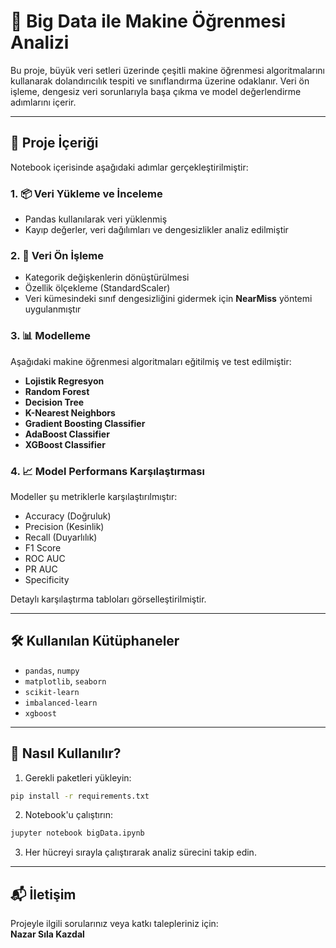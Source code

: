 # 🎯 Big Data ile Makine Öğrenmesi Analizi

Bu proje, büyük veri setleri üzerinde çeşitli makine öğrenmesi algoritmalarını kullanarak dolandırıcılık tespiti ve sınıflandırma üzerine odaklanır. Veri ön işleme, dengesiz veri sorunlarıyla başa çıkma ve model değerlendirme adımlarını içerir.

---

## 📁 Proje İçeriği

Notebook içerisinde aşağıdaki adımlar gerçekleştirilmiştir:

### 1. 📦 Veri Yükleme ve İnceleme
- Pandas kullanılarak veri yüklenmiş
- Kayıp değerler, veri dağılımları ve dengesizlikler analiz edilmiştir

### 2. 🧹 Veri Ön İşleme
- Kategorik değişkenlerin dönüştürülmesi
- Özellik ölçekleme (StandardScaler)
- Veri kümesindeki sınıf dengesizliğini gidermek için **NearMiss** yöntemi uygulanmıştır

### 3. 📊 Modelleme
Aşağıdaki makine öğrenmesi algoritmaları eğitilmiş ve test edilmiştir:

- **Lojistik Regresyon**
- **Random Forest**
- **Decision Tree**
- **K-Nearest Neighbors**
- **Gradient Boosting Classifier**
- **AdaBoost Classifier**
- **XGBoost Classifier**

### 4. 📈 Model Performans Karşılaştırması

Modeller şu metriklerle karşılaştırılmıştır:

- Accuracy (Doğruluk)
- Precision (Kesinlik)
- Recall (Duyarlılık)
- F1 Score
- ROC AUC
- PR AUC
- Specificity

Detaylı karşılaştırma tabloları görselleştirilmiştir.

---

## 🛠️ Kullanılan Kütüphaneler

- `pandas`, `numpy`
- `matplotlib`, `seaborn`
- `scikit-learn`
- `imbalanced-learn`
- `xgboost`

---

## 🚀 Nasıl Kullanılır?

1. Gerekli paketleri yükleyin:
```bash
pip install -r requirements.txt
```

2. Notebook'u çalıştırın:
```bash
jupyter notebook bigData.ipynb
```

3. Her hücreyi sırayla çalıştırarak analiz sürecini takip edin.

---

## 📬 İletişim

Projeyle ilgili sorularınız veya katkı talepleriniz için:  
**Nazar Sıla Kazdal**